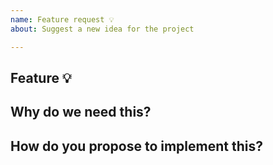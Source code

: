 ```yaml
---
name: Feature request 💡
about: Suggest a new idea for the project

---
```


<!-- Thanks for submitting a feature request. Please search existing issues to avoid creating duplicates. -->

## Feature 💡
<!-- A clear and concise description of the feature proposal -->



## Why do we need this?
<!-- Please explain the motivation, how it will be used, etc. -->



## How do you propose to implement this?
<!-- You have examples or an idea how it can be implemented? Can you add this and submit a PR? -->


